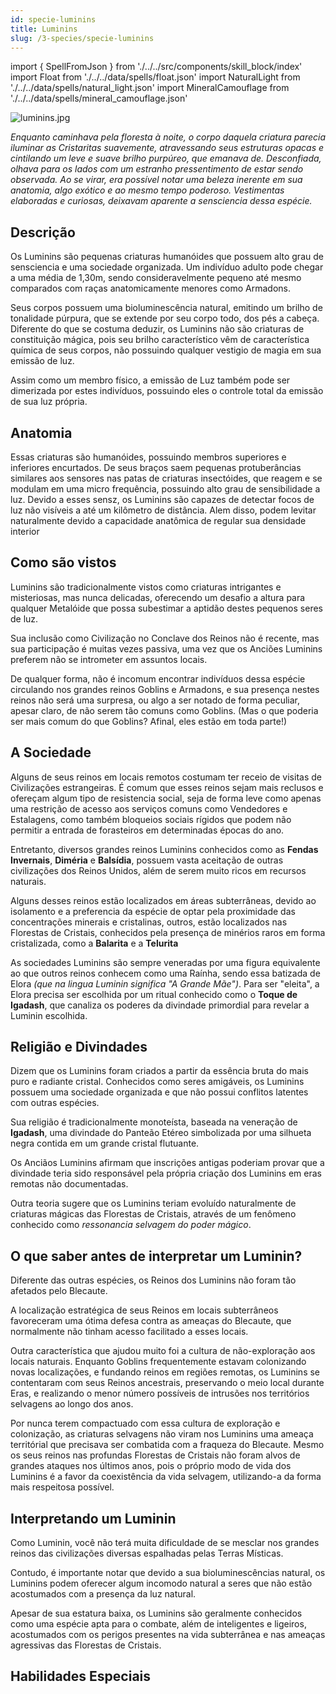 ```yaml
---
id: specie-luminins
title: Luminins
slug: /3-species/specie-luminins
---
```


import { SpellFromJson } from './../../src/components/skill_block/index'
import Float from './../../data/spells/float.json'
import NaturalLight from './../../data/spells/natural_light.json'
import MineralCamouflage from './../../data/spells/mineral_camouflage.json'

![luminins.jpg](https://s3.us-west-2.amazonaws.com/fabulas-e-goblins-book/%5Cvscode%5C7df15a6f-f2ff-4525-8e1a-02826ef5f1d6.jpg)

*Enquanto caminhava pela floresta à noite, o corpo daquela criatura parecia iluminar as Cristaritas suavemente, atravessando seus estruturas opacas e cintilando um leve e suave brilho purpúreo, que emanava de.
Desconfiada, olhava para os lados com um estranho pressentimento de estar sendo observada.
Ao se virar, era possível notar uma beleza inerente em sua anatomia, algo exótico e ao mesmo tempo poderoso. Vestimentas elaboradas e curiosas, deixavam aparente a sensciencia dessa espécie.*

## Descrição

Os Luminins são pequenas criaturas humanóides que possuem alto grau de sensciencia e uma sociedade organizada.
Um indivíduo adulto pode chegar a uma média de 1,30m, sendo consideravelmente pequeno até mesmo comparados com raças anatomicamente menores como Armadons.

Seus corpos possuem uma bioluminescência natural, emitindo um brilho de tonalidade púrpura, que se extende por seu corpo todo, dos pés a cabeça.
Diferente do que se costuma deduzir, os Luminins não são criaturas de constituição mágica, pois seu brilho característico vêm de característica química de seus corpos, não possuindo qualquer vestigio de magia em sua emissão de luz.

Assim como um membro físico, a emissão de Luz também pode ser dimerizada por estes indivíduos, possuindo eles o controle total da emissão de sua luz própria.

## Anatomia

Essas criaturas são humanóides, possuindo membros superiores e inferiores encurtados.
De seus braços saem pequenas protuberâncias similares aos sensores nas patas de criaturas insectóides, que reagem e se modulam em uma micro frequência, possuindo alto grau de sensibilidade a luz. 
Devido a esses sensz, os Luminins são capazes de detectar focos de luz não visíveis a até um kilômetro de distância.
Alem disso, podem levitar naturalmente devido a capacidade anatômica de regular sua densidade interior

## Como são vistos

Luminins são tradicionalmente vistos como criaturas intrigantes e  misteriosas, mas nunca delicadas, oferecendo um desafio a altura para qualquer Metalóide que possa subestimar a aptidão destes pequenos seres de luz. 

Sua inclusão como Civilização no Conclave dos Reinos não é recente, mas sua participação é muitas vezes passiva, uma vez que os Anciões Luminins preferem não se intrometer em assuntos locais.

De qualquer forma, não é incomum encontrar indivíduos dessa espécie circulando nos grandes reinos Goblins e Armadons, e sua presença nestes reinos não será uma surpresa, ou algo a ser notado de forma peculiar, apesar claro, de não serem tão comuns como Goblins. (Mas o que poderia ser mais comum do que Goblins? Afinal, eles estão em toda 
parte!)

## A Sociedade

Alguns de seus reinos em locais remotos costumam ter receio de visitas de Civilizações estrangeiras. É comum que esses reinos sejam mais reclusos e ofereçam algum tipo de resistencia social, seja de forma leve como apenas uma restrição de acesso aos serviços comuns como Vendedores e Estalagens, como também bloqueios sociais rígidos que  podem não permitir a entrada de forasteiros em determinadas épocas do ano.

Entretanto, diversos grandes reinos Luminins conhecidos como as **Fendas Invernais**, **Diméria** e **Balsídia**, possuem vasta aceitação de outras civilizações dos Reinos Unidos, além de serem muito ricos em recursos naturais.

Alguns desses reinos estão localizados em áreas subterrâneas, devido ao isolamento e a preferencia da espécie de optar pela proximidade das concentrações minerais e cristalinas, outros, estão localizados nas Florestas de Cristais, conhecidos pela presença de minérios raros em forma cristalizada, como a **Balarita** e a **Telurita**

As sociedades Luminins são sempre veneradas por uma figura equivalente ao que outros reinos conhecem como uma Raínha, sendo essa batizada de Elora *(que na lingua Luminin significa "A Grande Mãe")*.
Para ser "eleita", a Elora precisa ser escolhida por um ritual conhecido como o **Toque de Igadash**, que canaliza os poderes da divindade primordial para revelar a Luminin escolhida.

## Religião e Divindades

Dizem que os Luminins foram criados a partir da essência bruta do mais puro e radiante cristal. Conhecidos como seres amigáveis, os Luminins possuem uma sociedade organizada e que não possui conflitos latentes com outras espécies.

Sua religião é tradicionalmente monoteísta, baseada na veneração de **Igadash**, uma divindade do Panteão Etéreo simbolizada por uma silhueta negra contida em um grande cristal flutuante.

Os Anciãos Luminins afirmam que inscrições antigas poderiam provar que a divindade teria sido responsável pela própria criação dos Luminins em eras remotas não documentadas.

Outra teoria sugere que os Luminins teriam evoluído naturalmente de criaturas mágicas das Florestas de Cristais, através de um fenômeno conhecido como *ressonancia selvagem do poder mágico*.

## O que saber antes de interpretar um Luminin?

Diferente das outras espécies, os Reinos dos Luminins não foram tão afetados pelo Blecaute.

A localização estratégica de seus Reinos em locais subterrâneos favoreceram uma ótima defesa contra as ameaças do Blecaute, que normalmente não tinham acesso facilitado a esses locais.

Outra característica que ajudou muito foi a cultura de não-exploração aos locais naturais. Enquanto Goblins frequentemente estavam colonizando novas localizações, e fundando reinos em regiões remotas, os Luminins se contentaram com seus Reinos ancestrais, preservando o meio local durante Eras, e realizando o menor número possíveis de intrusões nos territórios selvagens ao longo dos anos.

Por nunca terem compactuado com essa cultura de exploração e colonização, as criaturas selvagens não viram nos Luminins uma ameaça territórial que precisava ser combatida com a fraqueza do Blecaute. Mesmo os seus reinos nas profundas Florestas de Cristais não foram alvos de grandes ataques nos últimos anos, pois o próprio modo de vida dos Luminins é a favor da coexistência da vida selvagem, utilizando-a da forma mais respeitosa possível.

## Interpretando um Luminin

Como Luminin, você não terá muita dificuldade de se mesclar nos grandes reinos das civilizações diversas espalhadas pelas Terras Místicas.

Contudo, é importante notar que devido a sua bioluminescências natural, os Luminins podem oferecer algum incomodo natural a seres que não estão acostumados com a presença da luz natural.

Apesar de sua estatura baixa, os Luminins são geralmente conhecidos como uma espécie apta para o combate, além de inteligentes e ligeiros, acostumados com os perigos presentes na vida subterrânea e nas ameaças agressivas das Florestas de Cristais.

## Habilidades Especiais

<SpellFromJson spellData={NaturalLight} />

<SpellFromJson spellData={Float} />

<SpellFromJson spellData={MineralCamouflage} />